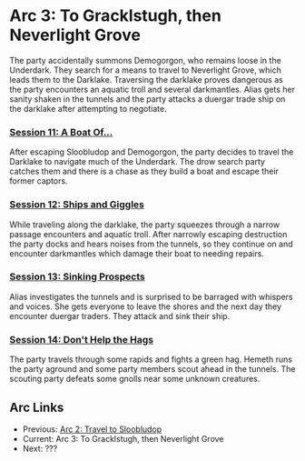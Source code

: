 # Arc 3: To Gracklstugh, then Neverlight Grove

The party accidentally summons Demogorgon, who remains loose in
the Underdark. They search for a means to travel to Neverlight
Grove, which leads them to the Darklake. Traversing the darklake
proves dangerous as the party encounters an aquatic troll and
several darkmantles. Alias gets her sanity shaken in the tunnels
and the party attacks a duergar trade ship on the darklake after
attempting to negotiate.

### [Session 11: A Boat Of...](session11-2020-11-29.md)
After escaping Sloobludop and Demogorgon, the party decides to travel
the Darklake to navigate much of the Underdark. The drow search party
catches them and there is a chase as they build a boat and escape
their former captors.

### [Session 12: Ships and Giggles](session12-2021-01-03.md)
While traveling along the darklake, the party squeezes through
a narrow passage encounters and aquatic troll. After narrowly
escaping destruction the party docks and hears noises from the
tunnels, so they continue on and encounter darkmantles which
damage their boat to needing repairs.

### [Session 13: Sinking Prospects](session13-2021-01-16.md)
Alias investigates the tunnels and is surprised to be barraged
with whispers and voices. She gets everyone to leave the shores
and the next day they encounter duergar traders. They attack
and sink their ship.

### [Session 14: Don't Help the Hags](session14-2021-02-06.md)
The party travels through some rapids and fights a green hag. Hemeth
runs the party aground and some party members scout ahead in the
tunnels. The scouting party defeats some gnolls near some unknown
creatures.

## Arc Links
* Previous: [Arc 2: Travel to Sloobludop](../arc02/info.md)
* Current: Arc 3: To Gracklstugh, then Neverlight Grove
* Next: ???
